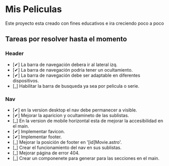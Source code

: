 # Mis Peliculas

Este proyecto esta creado con fines educativos e ira creciendo poco a poco

## Tareas por resolver hasta el momento

### Header
- [✔] La barra de navegación debera ir al lateral izq.
- [✔] La barra de navegación podria tener un ocultamiento.
- [✔] La barra de navegación debe ser adaptable en diferentes dispositivos.
- [_] Habilitar la barra de busqueda ya sea por pelicula o serie.

### Nav
- [✔] en la version desktop el nav debe permanecer a visible.
- [✔] Mejorar la aparicion y ocultamineto de las sublistas.
- [_] En la version de mobile horizontal esta de mejorar la accesibilidad en el main.
- [✔] Implementar favicon.
- [✔] Implementar footer.
- [_] Mejorar la posición de footer en '[id]Movie.astro'.
- [_] Crear el funcionamiento del nav en sus sublistas.
- [_] Mejorar página de error 404.
- [_] Crear un componenete para generar para las secciones en el main.